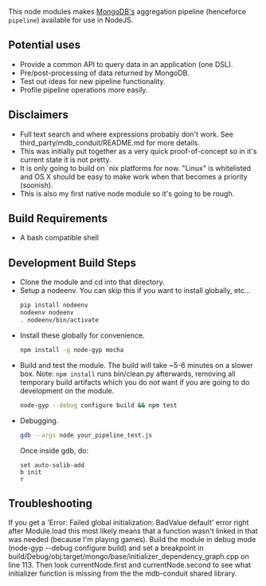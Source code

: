 This node modules makes [MongoDB's](http://mongodb.org) aggregation pipeline
(henceforce `pipeline`) available for use in NodeJS.

Potential uses
------------------
* Provide a common API to query data in an application (one DSL).
* Pre/post-processing of data returned by MongoDB.
* Test out ideas for new pipeline functionality.
* Profile pipeline operations more easily.

Disclaimers
---------------
* Full text search and where expressions probably don't work. See
  third_party/mdb_conduit/README.md for more details.
* This was initially put together as a very quick proof-of-concept so in it's
  current state it is not pretty.
* It is only going to build on `nix platforms for now.  "Linux" is whitelisted
  and OS X should be easy to make work when that becomes a priority (soonish).
* This is also my first native node module so it's going to be rough.

Build Requirements
-------------------------
* A bash compatible shell

Development Build Steps
---------------------------------------
* Clone the module and cd into that directory.
* Setup a nodeenv.  You can skip this if you want to install globally, etc...
  ```sh
  pip install nodeenv
  nodeenv nodeenv
  . nodeenv/bin/activate
  ```
* Install these globally for convenience.
  ```sh
  npm install -g node-gyp mocha
  ```
* Build and test the module.  The build will take ~5-6 minutes on a slower box.
  Note: `npm install` runs bin/clean.py afterwards, removing all temporary build
  artifacts which you do _not_ want if you are going to do development on the
  module.
  ```sh
  node-gyp --debug configure build && npm test
  ```
* Debugging.
  ```sh
  gdb --args node your_pipeline_test.js
  ```
  Once inside gdb, do:
  ```
  set auto-solib-add
  b init
  r
  ```

Troubleshooting
--------------------------
If you get a 'Error: Failed global initialization: BadValue default' error
right after Module.load this most likely means that a function wasn't linked
in that was needed (because I'm playing games).  Build the module in debug
mode (node-gyp --debug configure build) and set a breakpoint in
build/Debug/obj.target/mongo/base/initializer_dependency_graph.cpp on
line 113.  Then look currentNode.first and currentNode.second to see what
initializer function is missing from the the mdb-conduit shared library.
